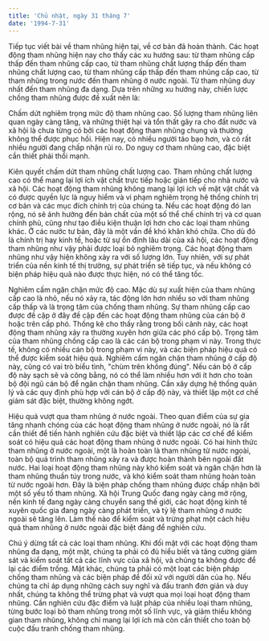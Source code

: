```yaml
---
title: 'Chủ nhật, ngày 31 tháng 7'
date: '1994-7-31'
---
```


Tiếp tục viết bài về tham nhũng hiện tại, về cơ bản đã hoàn thành. Các hoạt động tham nhũng hiện nay cho thấy các xu hướng sau: từ tham nhũng cấp thấp đến tham nhũng cấp cao, từ tham nhũng chất lượng thấp đến tham nhũng chất lượng cao, từ tham nhũng cấp thấp đến tham nhũng cấp cao, từ tham nhũng trong nước đến tham nhũng ở nước ngoài. Từ tham nhũng duy nhất đến tham nhũng đa dạng. Dựa trên những xu hướng này, chiến lược chống tham nhũng được đề xuất nên là:

Chấm dứt nghiêm trọng mức độ tham nhũng cao. Số lượng tham nhũng liên quan ngày càng tăng, và những thiệt hại và tổn thất gây ra cho đất nước và xã hội là chưa từng có bởi các hoạt động tham nhũng chung và thường không thể được phục hồi. Hiện nay, có nhiều người táo bạo hơn, và có rất nhiều người đang chấp nhận rủi ro. Do nguy cơ tham nhũng cao, đặc biệt cần thiết phải thổi mạnh.

Kiên quyết chấm dứt tham nhũng chất lượng cao. Tham nhũng chất lượng cao có thể mang lại lợi ích vật chất trực tiếp hoặc gián tiếp cho nhà nước và xã hội. Các hoạt động tham nhũng không mang lại lợi ích về mặt vật chất và có được quyền lực là nguy hiểm và vi phạm nghiêm trọng hệ thống chính trị cơ bản và các mục đích chính trị của chúng ta. Nếu các hoạt động đó lan rộng, nó sẽ ảnh hưởng đến bản chất của một số thể chế chính trị và cơ quan chính phủ, cũng như tạo điều kiện thuận lợi hơn cho các loại tham nhũng khác. Ở các nước tư bản, đây là một vấn đề khó khăn khó chữa. Cho dù đó là chính trị hay kinh tế, hoặc từ sự ổn định lâu dài của xã hội, các hoạt động tham nhũng như vậy phải được loại bỏ nghiêm trọng. Các hoạt động tham nhũng như vậy hiện không xảy ra với số lượng lớn. Tuy nhiên, với sự phát triển của nền kinh tế thị trường, sự phát triển sẽ tiếp tục, và nếu không có biện pháp hiệu quả nào được thực hiện, nó có thể tăng tốc.

Nghiêm cấm ngăn chặn mức độ cao. Mặc dù sự xuất hiện của tham nhũng cấp cao là nhỏ, nếu nó xảy ra, tác động lớn hơn nhiều so với tham nhũng cấp thấp và là trọng tâm của chống tham nhũng. Sự tham nhũng cấp cao được đề cập ở đây đề cập đến các hoạt động tham nhũng của cán bộ ở hoặc trên cấp phó. Thống kê cho thấy rằng trong bối cảnh này, các hoạt động tham nhũng xảy ra thường xuyên hơn giữa các phó cấp bộ. Trọng tâm của tham nhũng chống cấp cao là các cán bộ trong phạm vi này. Trong thực tế, không có nhiều cán bộ trong phạm vi này, và các biện pháp hiệu quả có thể được kiểm soát hiệu quả. Nghiêm cấm ngăn chặn tham nhũng ở cấp độ này, cũng có vai trò biểu tình, "chùm trên không đúng". Nếu cán bộ ở cấp độ này sạch sẽ và công bằng, nó có thể làm nhiều hơn với ít hơn cho toàn bộ đội ngũ cán bộ để ngăn chặn tham nhũng. Cần xây dựng hệ thống quản lý và các quy định phù hợp với cán bộ ở cấp độ này, và thiết lập một cơ chế giám sát đặc biệt, thường không ngớt.

Hiệu quả vượt qua tham nhũng ở nước ngoài. Theo quan điểm của sự gia tăng nhanh chóng của các hoạt động tham nhũng ở nước ngoài, nó là rất cần thiết để tiến hành nghiên cứu đặc biệt và thiết lập các cơ chế để kiểm soát có hiệu quả các hoạt động tham nhũng ở nước ngoài. Có hai hình thức tham nhũng ở nước ngoài, một là hoàn toàn là tham nhũng từ nước ngoài, toàn bộ quá trình tham nhũng xảy ra và được hoàn thành bên ngoài đất nước. Hai loại hoạt động tham nhũng này khó kiểm soát và ngăn chặn hơn là tham nhũng thuần túy trong nước, và khó kiểm soát tham nhũng hoàn toàn từ nước ngoài hơn. Đây là biện pháp chống tham nhũng được chấp nhận bởi một số yếu tố tham nhũng. Xã hội Trung Quốc đang ngày càng mở rộng, nền kinh tế đang ngày càng chuyển sang thế giới, các hoạt động kinh tế xuyên quốc gia đang ngày càng phát triển, và tỷ lệ tham nhũng ở nước ngoài sẽ tăng lên. Làm thế nào để kiểm soát và trừng phạt một cách hiệu quả tham nhũng ở nước ngoài đặc biệt đáng để nghiên cứu.

Chú ý dừng tất cả các loại tham nhũng. Khi đối mặt với các hoạt động tham nhũng đa dạng, một mặt, chúng ta phải có đủ hiểu biết và tăng cường giám sát và kiểm soát tất cả các lĩnh vực của xã hội, và chúng ta không được để lại các điểm trống. Mặt khác, chúng ta phải có một loạt các biện pháp chống tham nhũng và các biện pháp để đối xử với người dân của họ. Nếu chúng ta chỉ áp dụng những cách suy nghĩ và đấu tranh đơn giản và duy nhất, chúng ta không thể trừng phạt và vượt qua mọi loại hoạt động tham nhũng. Cần nghiên cứu đặc điểm và luật pháp của nhiều loại tham nhũng, từng bước loại bỏ tham nhũng trong một số lĩnh vực, và giảm thiểu không gian tham nhũng, không chỉ mang lại lợi ích mà còn cần thiết cho toàn bộ cuộc đấu tranh chống tham nhũng.
